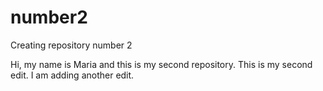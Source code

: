 # number2
Creating repository number 2

Hi, my name is Maria and this is my second repository. This is my second edit. I am adding another edit.
